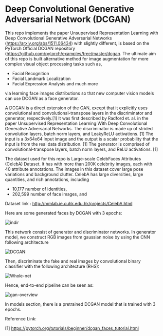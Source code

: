 # Deep Convolutional Generative Adversarial Network (DCGAN)

This repo implements the paper Unsupervised Representation Learning with Deep Convolutional Generative Adversarial Networks (https://arxiv.org/abs/1511.06434) with slightly different, is based on the PyTorch Official DCGAN repository (https://github.com/pytorch/examples/tree/master/dcgan. The ultimate aim of this repo is built alternative method for image augmentation for more complex visual object processing tasks such as,

* Facial Recognition
* Facial Landmark Localization
* Facial Expression Analysis and much more

via learning face images distributions so that new computer vision models can use DCGAN as a face generator.

A DCGAN is a direct extension of the GAN, except that it explicitly uses convolutional and convolutional-transpose layers in the discriminator and generator, respectively.[1] It was first described by Radford et. al. in the paper Unsupervised Representation Learning With Deep Convolutional Generative Adversarial Networks. The discriminator is made up of strided convolution layers, batch norm layers, and LeakyReLU activations. [1] The input is a 3x64x64 input image and the output is a scalar probability that the input is from the real data distribution. [1] The generator is comprised of convolutional-transpose layers, batch norm layers, and ReLU activations. [1]

The dataset used for this repo is Large-scale CelebFaces Attributes (CelebA) Dataset. It has with more than 200K celebrity images, each with 40 attribute annotations. The images in this dataset cover large pose variations and background clutter. CelebA has large diversities, large quantities, and rich annotations, including

 * 10,177 number of identities,
 * 202,599 number of face images, and

 
 Dataset link :  http://mmlab.ie.cuhk.edu.hk/projects/CelebA.html
 
 Here are some generated faces by DCGAN with 3 epochs:
 
 ![indir](https://user-images.githubusercontent.com/53329652/105556713-9ded3200-5d1b-11eb-9327-b0266c0a808c.png)
  
   
 This network consist of generator and discriminator networks. In generator model, we construct RGB images from gaussian noise by using the CNN following architecture 

 ![DCGAN](https://user-images.githubusercontent.com/53329652/105554380-48fbec80-5d18-11eb-80d1-6551d7e943ea.png)
 
 
 Then, discriminate the fake and real images by convolutional binary classifier with the following architecture (RHS):
 
![Whole-net](https://user-images.githubusercontent.com/53329652/105555102-bc522e00-5d19-11eb-84fb-ffd75c0d3008.png)
 

 Hence, end-to-end pipeline can be seen as:
 
 ![gan-overview](https://user-images.githubusercontent.com/53329652/105555254-0c30f500-5d1a-11eb-9a13-d23cb7711627.png)


In models section, there is a pretrained DCGAN model that is trained with 3 epochs.



Reference Link:

[1] https://pytorch.org/tutorials/beginner/dcgan_faces_tutorial.html
